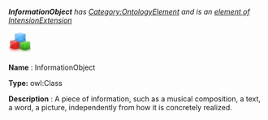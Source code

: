 ___InformationObject__ 
 has
 [Category:OntologyElement](../../Category/OntologyElement "Category:OntologyElement") 
 and is an
 [element of](../../Property/ElementOf "Property:ElementOf") 
[IntensionExtension](../../Submissions/IntensionExtension "Submissions:IntensionExtension")_




  





[![Class](../public/images/thumb/2/27/Class.gif/45px-Class.gif)](../../Image/Class.gif "Class")


__Name__ 
 : InformationObject
 



__Type:__ 
 owl:Class
 



__Description__ 
 : A piece of information, such as a musical composition, a text, a word, a picture, independently from how it is concretely realized.
